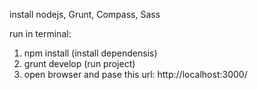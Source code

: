 install nodejs, Grunt, Compass, Sass

run in terminal:
1. npm install (install dependensis)
2. grunt develop (run project)
3. open browser and pase this url: http://localhost:3000/
